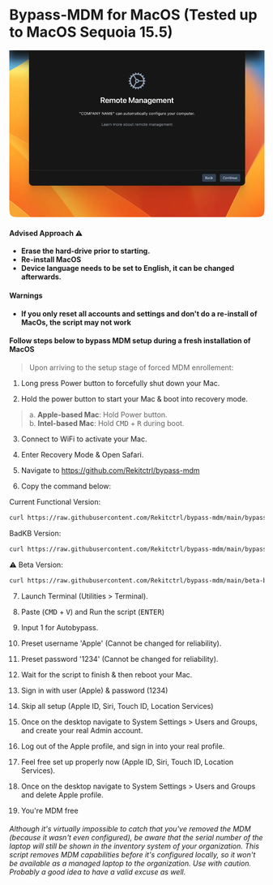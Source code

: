 # Bypass-MDM for MacOS (Tested up to MacOS Sequoia 15.5)

![mdm-screen](https://raw.githubusercontent.com/Rekitctrl/bypass-mdm/main/mdm-screen.webp)

#### Advised Approach ⚠️

- **Erase the hard-drive prior to starting.**
- **Re-install MacOS**
- **Device language needs to be set to English, it can be changed afterwards.**

#### Warnings

- **If you only reset all accounts and settings and don't do a re-install of MacOs, the script may not work**


#### Follow steps below to bypass MDM setup during a fresh installation of MacOS

> Upon arriving to the setup stage of forced MDM enrollement:

1. Long press Power button to forcefully shut down your Mac.

2. Hold the power button to start your Mac & boot into recovery mode.

> a. **Apple-based Mac**: Hold Power button.\
> b. **Intel-based Mac**: Hold <kbd>CMD</kbd> + <kbd>R</kbd> during boot.

3. Connect to WiFi to activate your Mac.

4. Enter Recovery Mode & Open Safari.

5. Navigate to https://github.com/Rekitctrl/bypass-mdm

6. Copy the command below:

  Current Functional Version:

  ```zsh
  curl https://raw.githubusercontent.com/Rekitctrl/bypass-mdm/main/bypass-mdm.sh -o bypass-mdm.sh && chmod +x ./bypass-mdm.sh && ./bypass-mdm.sh
  ```
  BadKB Version:
  
  ```zsh
  curl https://raw.githubusercontent.com/Rekitctrl/bypass-mdm/main/bypass-mdm-badkb.sh -o bypass-mdm-badkb.sh && chmod +x ./bypass-mdm-badkb.sh && ./bypass-mdm-badkb.sh
  ```
  ⚠️ Beta Version:

  ```zsh
  curl https://raw.githubusercontent.com/Rekitctrl/bypass-mdm/main/beta-bypass-mdm.sh -o beta-bypass-mdm.sh && chmod +x ./beta-bypass-mdm.sh && ./beta-bypass-mdm.sh
  ```

7. Launch Terminal (Utilities > Terminal).

8. Paste (<kbd>CMD</kbd> + <kbd>V</kbd>) and Run the script (<kbd>ENTER</kbd>)

9. Input 1 for Autobypass.

10. Preset username 'Apple' (Cannot be changed for reliability).

11. Preset password '1234' (Cannot be changed for reliability).

12. Wait for the script to finish & then reboot your Mac.

13. Sign in with user (Apple) & password (1234)

14. Skip all setup (Apple ID, Siri, Touch ID, Location Services)

15. Once on the desktop navigate to System Settings > Users and Groups, and create your real Admin account.

16. Log out of the Apple profile, and sign in into your real profile.

17. Feel free set up properly now (Apple ID, Siri, Touch ID, Location Services).

18. Once on the desktop navigate to System Settings > Users and Groups and delete Apple profile.

19. You're MDM free

###### Although it's virtually impossible to catch that you've removed the MDM (because it wasn't even configured), be aware that the serial number of the laptop will still be shown in the inventory system of your organization. This script removes MDM capabilities before it's configured locally, so it won't be available as a managed laptop to the organization. Use with caution. Probably a good idea to have a valid excuse as well.
